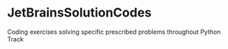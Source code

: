 # JetBrainsSolutionCodes
Coding exercises solving specific prescribed problems throughout Python Track
